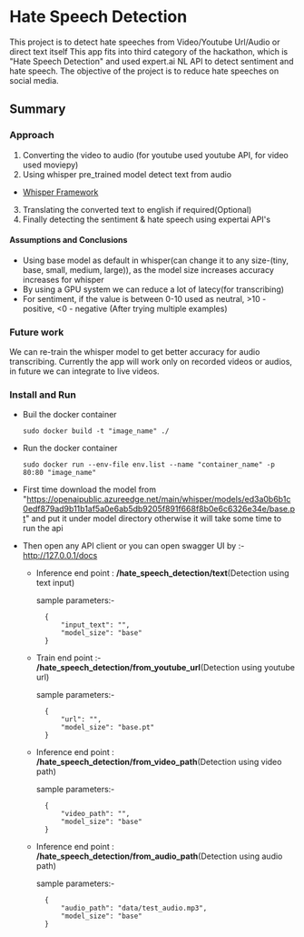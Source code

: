 # Hate Speech Detection

This project is to detect hate speeches from Video/Youtube Url/Audio or direct text itself
This app fits into third category of the hackathon, which is "Hate Speech Detection" and used expert.ai NL API to detect sentiment and hate speech.
The objective of the project is to reduce hate speeches on social media.

## Summary

### Approach

1. Converting the video to audio (for youtube used youtube API, for video used moviepy)
2. Using whisper pre_trained model detect text from audio
  -  [Whisper Framework](https://github.com/openai/whisper)
3. Translating the converted text to english if required(Optional)
4. Finally detecting the sentiment & hate speech using expertai API's

#### Assumptions and Conclusions

* Using base model as default in whisper(can change it to any size-(tiny, base, small, medium, large)), as the model size increases accuracy increases for whisper
* By using a GPU system we can reduce a lot of latecy(for transcribing)
* For sentiment, if the value is between 0-10 used as neutral, >10 - positive, <0 - negative (After trying multiple examples)

### Future work

We can re-train the whisper model to get better accuracy for audio transcribing. Currently the app will work only on recorded videos or audios, in future we can integrate to live videos.

### Install and Run

- Buil the docker container
    ```
    sudo docker build -t "image_name" ./
    ```
- Run the docker container
    ```
    sudo docker run --env-file env.list --name "container_name" -p 80:80 "image_name"
    ```
- First time download the model from "https://openaipublic.azureedge.net/main/whisper/models/ed3a0b6b1c0edf879ad9b11b1af5a0e6ab5db9205f891f668f8b0e6c6326e34e/base.pt" and put it under model directory otherwise it will take some time to run the api

- Then open any API client or you can open swagger UI by :- http://127.0.0.1/docs
    - Inference end point : **/hate_speech_detection/text**(Detection using text input)
        
        sample parameters:-

            {
                "input_text": "",
                "model_size": "base"
            }
    - Train end point :- **/hate_speech_detection/from_youtube_url**(Detection using youtube url)
        
        sample parameters:-

            {
                "url": "",
                "model_size": "base.pt"
            }
    - Inference end point : **/hate_speech_detection/from_video_path**(Detection using video path)
        
        sample parameters:-

            {
                "video_path": "",
                "model_size": "base"
            }
    - Inference end point : **/hate_speech_detection/from_audio_path**(Detection using audio path)
        
        sample parameters:-

            {
                "audio_path": "data/test_audio.mp3",
                "model_size": "base"
            }
